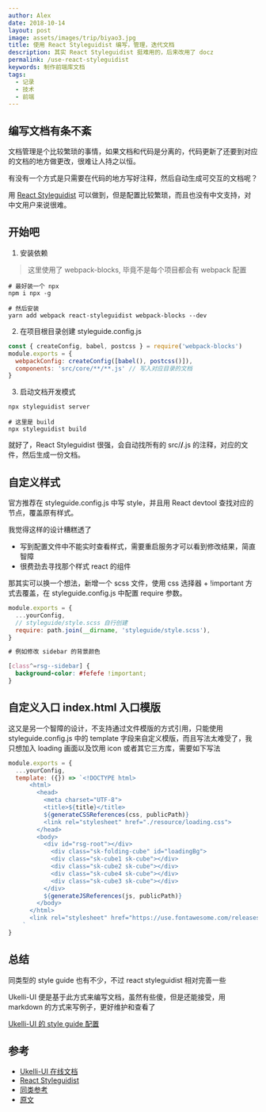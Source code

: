 ```yaml
---
author: Alex
date: 2018-10-14
layout: post
image: assets/images/trip/biyao3.jpg
title: 使用 React Styleguidist 编写，管理，迭代文档
description: 其实 React Styleguidist 挺难用的，后来改用了 docz
permalink: /use-react-styleguidist
keywords: 制作前端库文档
tags: 
  - 记录
  - 技术
  - 前端
---
```


## 编写文档有条不紊

文档管理是个比较繁琐的事情，如果文档和代码是分离的，代码更新了还要到对应的文档的地方做更改，很难让人持之以恒。

有没有一个方式是只需要在代码的地方写好注释，然后自动生成可交互的文档呢？

用 [React Styleguidist](https://react-styleguidist.js.org/) 可以做到，但是配置比较繁琐，而且也没有中文支持，对中文用户来说很难。

## 开始吧

1. 安装依赖

> 这里使用了 webpack-blocks, 毕竟不是每个项目都会有 webpack 配置

```shell
# 最好装一个 npx
npm i npx -g

# 然后安装
yarn add webpack react-styleguidist webpack-blocks --dev
```

2. 在项目根目录创建 styleguide.config.js

```js
const { createConfig, babel, postcss } = require('webpack-blocks')
module.exports = {
  webpackConfig: createConfig([babel(), postcss()]),
  components: 'src/core/**/**.js' // 写入对应目录的文档
}
```

3. 启动文档开发模式

```shell
npx styleguidist server

# 这里是 build
npx styleguidist build
```

就好了，React Styleguidist 很强，会自动找所有的 src/**/**.js 的注释，对应的文件，然后生成一份文档。

## 自定义样式

官方推荐在 styleguide.config.js 中写 style，并且用 React devtool 查找对应的节点，覆盖原有样式。

我觉得这样的设计糟糕透了

- 写到配置文件中不能实时查看样式，需要重启服务才可以看到修改结果，简直智障
- 很费劲去寻找那个样式 react 的组件

那其实可以换一个想法，新增一个 scss 文件，使用 css 选择器 + !important 方式去覆盖，在 styleguide.config.js 中配置 require 参数。

```js
module.exports = {
  ...yourConfig,
  // styleguide/style.scss 自行创建
  require: path.join(__dirname, 'styleguide/style.scss'),
}
```

```css
# 例如修改 sidebar 的背景颜色

[class^=rsg--sidebar] {
  background-color: #fefefe !important;
}
```

## 自定义入口 index.html 入口模版

这又是另一个智障的设计，不支持通过文件模版的方式引用，只能使用 styleguide.config.js 中的 template 字段来自定义模版，而且写法太难受了，我只想加入 loading 画面以及饮用 icon 或者其它三方库，需要如下写法

```js
module.exports = {
  ...yourConfig,
  template: ({}) => `<!DOCTYPE html>
      <html>
        <head>
          <meta charset="UTF-8">
          <title>${title}</title>
          ${generateCSSReferences(css, publicPath)}
          <link rel="stylesheet" href="./resource/loading.css">
        </head>
        <body>
          <div id="rsg-root"></div>
            <div class="sk-folding-cube" id="loadingBg">
            <div class="sk-cube1 sk-cube"></div>
            <div class="sk-cube2 sk-cube"></div>
            <div class="sk-cube4 sk-cube"></div>
            <div class="sk-cube3 sk-cube"></div>
          </div>
          ${generateJSReferences(js, publicPath)}
        </body>
      </html>
      <link rel="stylesheet" href="https://use.fontawesome.com/releases/v5.3.1/css/all.css" integrity="sha384-mzrmE5qonljUremFsqc01SB46JvROS7bZs3IO2EmfFsd15uHvIt+Y8vEf7N7fWAU" crossorigin="anonymous">
    `
}
```

## 总结

同类型的 style guide 也有不少，不过 react styleguidist 相对完善一些

Ukelli-UI 便是基于此方式来编写文档，虽然有些傻，但是还能接受，用 markdown 的方式来写例子，更好维护和查看了

[Ukelli-UI 的 style guide 配置](https://github.com/ukelli/ukelli-ui/blob/master/styleguide.config.js)

## 参考

- [Ukelli-UI 在线文档](https://ukelli.github.io/ukelli-ui/index.html)
- [React Styleguidist](https://react-styleguidist.js.org/docs/getting-started.html)
- [同类参考](https://react-styleguidist.js.org/docs/cookbook.html#are-there-any-other-projects-like-this)
- [原文](https://ukelli.com/use-react-styleguidist)
